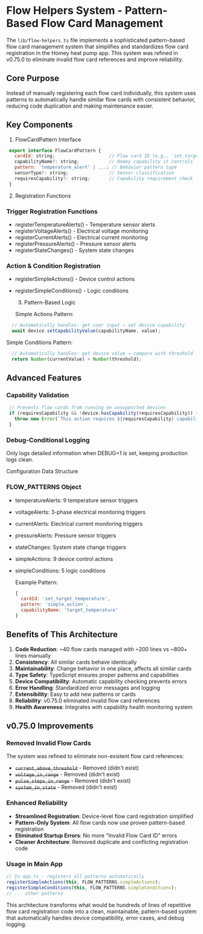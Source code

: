 # Flow Helpers System - Pattern-Based Flow Card Management

The `lib/flow-helpers.ts` file implements a sophisticated pattern-based flow card management system that simplifies and standardizes flow card registration in the Homey heat pump app. This system was refined in v0.75.0 to eliminate invalid flow card references and improve reliability.

## Core Purpose

  Instead of manually registering each flow card individually, this system uses patterns to automatically handle similar flow cards
   with consistent behavior, reducing code duplication and making maintenance easier.

## Key Components

  1. FlowCardPattern Interface

 ```javascript
  export interface FlowCardPattern {
    cardId: string;                    // Flow card ID (e.g., 'set_target_temperature')
    capabilityName?: string;           // Homey capability it controls
    pattern: 'temperature_alert' | ...; // Behavior pattern type
    sensorType?: string;               // Sensor classification
    requiresCapability?: string;       // Capability requirement check
  }
 ```

  2. Registration Functions

### Trigger Registration Functions

- registerTemperatureAlerts() - Temperature sensor alerts
- registerVoltageAlerts() - Electrical voltage monitoring
- registerCurrentAlerts() - Electrical current monitoring
- registerPressureAlerts() - Pressure sensor alerts
- registerStateChanges() - System state changes

### Action & Condition Registration

- registerSimpleActions() - Device control actions
- registerSimpleConditions() - Logic conditions

  3. Pattern-Based Logic

  Simple Actions Pattern:

```javascript
  // Automatically handles: get user input → set device capability
  await device.setCapabilityValue(capabilityName, value);
```

  Simple Conditions Pattern:

```javascript
  // Automatically handles: get device value → compare with threshold
  return Number(currentValue) > Number(threshold);
```

## Advanced Features

### Capability Validation

 ```javascript
  // Prevents flow cards from running on unsupported devices
  if (requiresCapability && !device.hasCapability(requiresCapability)) {
    throw new Error(`This action requires ${requiresCapability} capability`);
  }
 ```

### Debug-Conditional Logging

  Only logs detailed information when DEBUG=1 is set, keeping production logs clean.

  Configuration Data Structure

### FLOW_PATTERNS Object

- temperatureAlerts: 9 temperature sensor triggers
- voltageAlerts: 3-phase electrical monitoring triggers
- currentAlerts: Electrical current monitoring triggers
- pressureAlerts: Pressure sensor triggers
- stateChanges: System state change triggers
- simpleActions: 9 device control actions
- simpleConditions: 5 logic conditions

  Example Pattern:

  ```javascript
  {
    cardId: 'set_target_temperature',
    pattern: 'simple_action',
    capabilityName: 'target_temperature'
  }
  ```

## Benefits of This Architecture

1. **Code Reduction**: ~40 flow cards managed with ~200 lines vs ~800+ lines manually
2. **Consistency**: All similar cards behave identically
3. **Maintainability**: Change behavior in one place, affects all similar cards
4. **Type Safety**: TypeScript ensures proper patterns and capabilities
5. **Device Compatibility**: Automatic capability checking prevents errors
6. **Error Handling**: Standardized error messages and logging
7. **Extensibility**: Easy to add new patterns or cards
8. **Reliability**: v0.75.0 eliminated invalid flow card references
9. **Health Awareness**: Integrates with capability health monitoring system

## v0.75.0 Improvements

### Removed Invalid Flow Cards
The system was refined to eliminate non-existent flow card references:
- ~~`current_above_threshold`~~ - Removed (didn't exist)
- ~~`voltage_in_range`~~ - Removed (didn't exist)  
- ~~`pulse_steps_in_range`~~ - Removed (didn't exist)
- ~~`system_in_state`~~ - Removed (didn't exist)

### Enhanced Reliability
- **Streamlined Registration**: Device-level flow card registration simplified
- **Pattern-Only System**: All flow cards now use proven pattern-based registration
- **Eliminated Startup Errors**: No more "Invalid Flow Card ID" errors
- **Cleaner Architecture**: Removed duplicate and conflicting registration code

### Usage in Main App

  ```javascript
  // In app.ts - registers all patterns automatically
  registerSimpleActions(this, FLOW_PATTERNS.simpleActions);
  registerSimpleConditions(this, FLOW_PATTERNS.simpleConditions);
  // ... other patterns

  ```

  This architecture transforms what would be hundreds of lines of repetitive flow card registration code into a clean,
  maintainable, pattern-based system that automatically handles device compatibility, error cases, and debug logging.
